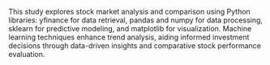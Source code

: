 This study explores stock market analysis and comparison using Python libraries: yfinance for data retrieval, pandas and numpy for data processing, sklearn for predictive modeling, and matplotlib for visualization. Machine learning techniques enhance trend analysis, aiding informed investment decisions through data-driven insights and comparative stock performance evaluation.

